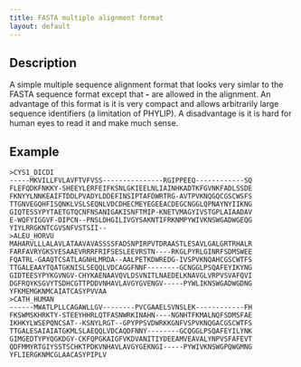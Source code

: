```yaml
---
title: FASTA multiple alignment format
layout: default
---
```


Description
-----------

A simple multiple sequence alignment format that looks very simlar to the FASTA sequence format except that **-** are allowed in the alignment. An advantage of this format is it is very compact and allows arbitrarily large sequence identifiers (a limitation of PHYLIP). A disadvantage is it is hard for human eyes to read it and make much sense.

Example
-------

```
>CYS1_DICDI
-----MKVILLFVLAVFTVFVSS---------------RGIPPEEQ------------SQ
FLEFQDKFNKKY-SHEEYLERFEIFKSNLGKIEELNLIAINHKADTKFGVNKFADLSSDE
FKNYYLNNKEAIFTDDLPVADYLDDEFINSIPTAFDWRTRG-AVTPVKNQGQCGSCWSFS
TTGNVEGQHFISQNKLVSLSEQNLVDCDHECMEYEGEEACDEGCNGGLQPNAYNYIIKNG
GIQTESSYPYTAETGTQCNFNSANIGAKISNFTMIP-KNETVMAGYIVSTGPLAIAADAV
E-WQFYIGGVF-DIPCN--PNSLDHGILIVGYSAKNTIFRKNMPYWIVKNSWGADWGEQG
YIYLRRGKNTCGVSNFVSTSII--
>ALEU_HORVU
MAHARVLLLALAVLATAAVAVASSSSFADSNPIRPVTDRAASTLESAVLGALGRTRHALR
FARFAVRYGKSYESAAEVRRRFRIFSESLEEVRSTN----RKGLPYRLGINRFSDMSWEE
FQATRL-GAAQTCSATLAGNHLMRDA--AALPETKDWREDG-IVSPVKNQAHCGSCWTFS
TTGALEAAYTQATGKNISLSEQQLVDCAGGFNNF--------GCNGGLPSQAFEYIKYNG
GIDTEESYPYKGVNGV-CHYKAENAAVQVLDSVNITLNAEDELKNAVGLVRPVSVAFQVI
DGFRQYKSGVYTSDHCGTTPDDVNHAVLAVGYGVENGV-----PYWLIKNSWGADWGDNG
YFKMEMGKNMCAIATCASYPVVAA
>CATH_HUMAN
------MWATLPLLCAGAWLLGV--------PVCGAAELSVNSLEK------------FH
FKSWMSKHRKTY-STEEYHHRLQTFASNWRKINAHN----NGNHTFKMALNQFSDMSFAE
IKHKYLWSEPQNCSAT--KSNYLRGT--GPYPPSVDWRKKGNFVSPVKNQGACGSCWTFS
TTGALESAIAIATGKMLSLAEQQLVDCAQDFNNY--------GCQGGLPSQAFEYILYNK
GIMGEDTYPYQGKDGY-CKFQPGKAIGFVKDVANITIYDEEAMVEAVALYNPVSFAFEVT
QDFMMYRTGIYSSTSCHKTPDKVNHAVLAVGYGEKNGI-----PYWIVKNSWGPQWGMNG
YFLIERGKNMCGLAACASYPIPLV
```

